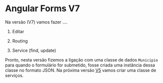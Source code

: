 # Angular Forms V7

Na  versão (V7) vamos fazer ....


1. Editar

2. Routing

3. Service (find, update)



Pronto, nesta  versão fizemos a ligação com uma classe de dados `Municipio`
para quando o formulário for submetido, fosse criada uma instância dessa classe no formato JSON. Na próxima versão [V5](README.V5.md)  vamos criar uma classe de serviços.
